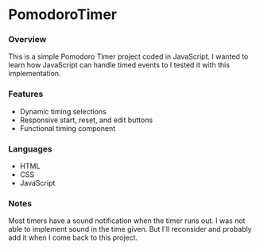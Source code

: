 # PomodoroTimer

### Overview
This is a simple Pomodoro Timer project coded in JavaScript. I wanted to learn how JavaScript can handle timed events to I tested it with this implementation.

### Features
- Dynamic timing selections
- Responsive start, reset, and edit buttons
- Functional timing component

### Languages
- HTML
- CSS
- JavaScript

### Notes
Most timers have a sound notification when the timer runs out. I was not able to implement sound in the time given. But I'll reconsider and probably add it when I come back to this project.